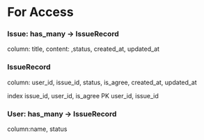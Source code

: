 # For Access
### Issue:  has_many -> IssueRecord
  column:  title, content: ,status, created_at, updated_at

### IssueRecord
  column:  user_id, issue_id, status, is_agree, created_at, updated_at

  index issue_id, user_id, is_agree
  PK user_id, issue_id

### User: has_many -> IssueRecord
  column:name, status
